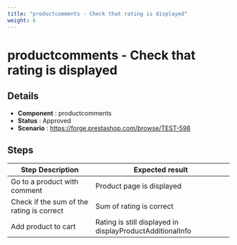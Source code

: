 ```yaml
---
title: "productcomments - Check that rating is displayed"
weight: 6
---
```


# productcomments - Check that rating is displayed
## Details
* **Component** : productcomments
* **Status** : Approved
* **Scenario** : https://forge.prestashop.com/browse/TEST-598

## Steps
| Step Description | Expected result |
| ----- | ----- |
| Go to a product with comment | Product page is displayed |
| Check if the sum of the  rating is correct | Sum of rating is correct |
| Add product to cart | Rating is still displayed in displayProductAdditionalInfo |
